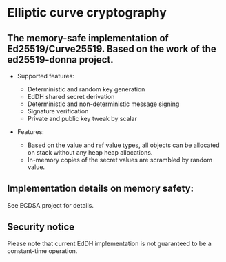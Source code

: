 ﻿
# Elliptic curve cryptography

## The memory-safe implementation of Ed25519/Curve25519. Based on the work of the ed25519-donna project.

* Supported features:
    * Deterministic and random key generation
    * EdDH shared secret derivation
    * Deterministic and non-deterministic message signing
    * Signature verification
    * Private and public key tweak by scalar

* Features:
    * Based on the value and ref value types, all objects can be allocated on stack without any heap heap allocations.
    * In-memory copies of the secret values are scrambled by random value.

## Implementation details on memory safety:

See ECDSA project for details.

## Security notice

Please note that current EdDH implementation is not guaranteed to be a constant-time operation.
